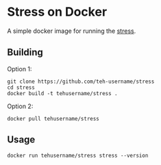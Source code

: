 # Stress on Docker

A simple docker image for running the [stress](http://people.seas.harvard.edu/~apw/stress/).

## Building

Option 1:

```
git clone https://github.com/teh-username/stress
cd stress
docker build -t tehusername/stress .
```

Option 2:

```
docker pull tehusername/stress
```

## Usage

```
docker run tehusername/stress stress --version
```
